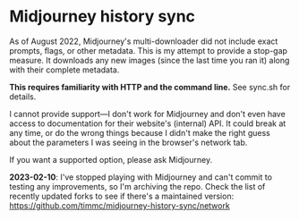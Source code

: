 # Midjourney history sync

As of August 2022, Midjourney's multi-downloader did not include exact
prompts, flags, or other metadata. This is my attempt to provide a
stop-gap measure. It downloads any new images (since the last time you
ran it) along with their complete metadata.

**This requires familiarity with HTTP and the command line.** See
sync.sh for details.

I cannot provide support—I don't work for Midjourney and don't even
have access to documentation for their website's (internal) API. It
could break at any time, or do the wrong things because I didn't make
the right guess about the parameters I was seeing in the browser's
network tab.

If you want a supported option, please ask Midjourney.

**2023-02-10**: I've stopped playing with Midjourney and can't commit to
testing any improvements, so I'm archiving the repo. Check the list of
recently updated forks to see if there's a maintained version:
https://github.com/timmc/midjourney-history-sync/network